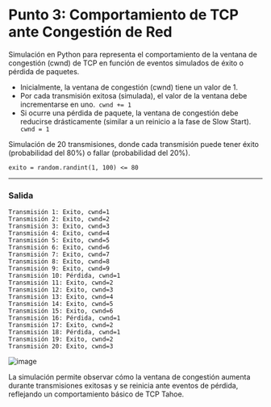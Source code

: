 # Punto 3: Comportamiento de TCP ante Congestión de Red

Simulación en Python para representa el comportamiento de la ventana de congestión (cwnd) de TCP en función de eventos simulados de éxito o pérdida de paquetes.

- Inicialmente, la ventana de congestión (cwnd) tiene un valor de 1.
- Por cada transmisión exitosa (simulada), el valor de la ventana debe incrementarse en uno.<code> cwnd += 1 </code>
- Si ocurre una pérdida de paquete, la ventana de congestión debe reducirse drásticamente (similar a un reinicio a la fase de Slow Start). <code> cwnd = 1 </code>

Simulación de 20 transmisiones, donde cada transmisión puede tener éxito (probabilidad del 80%) o fallar (probabilidad del 20%).

    exito = random.randint(1, 100) <= 80 

  
---
### Salida 

    Transmisión 1: Exito, cwnd=1
    Transmisión 2: Exito, cwnd=2
    Transmisión 3: Exito, cwnd=3
    Transmisión 4: Exito, cwnd=4
    Transmisión 5: Exito, cwnd=5
    Transmisión 6: Exito, cwnd=6
    Transmisión 7: Exito, cwnd=7
    Transmisión 8: Exito, cwnd=8
    Transmisión 9: Exito, cwnd=9
    Transmisión 10: Pérdida, cwnd=1      
    Transmisión 11: Exito, cwnd=2        
    Transmisión 12: Exito, cwnd=3        
    Transmisión 13: Exito, cwnd=4        
    Transmisión 14: Exito, cwnd=5        
    Transmisión 15: Exito, cwnd=6        
    Transmisión 16: Pérdida, cwnd=1      
    Transmisión 17: Exito, cwnd=2        
    Transmisión 18: Pérdida, cwnd=1      
    Transmisión 19: Exito, cwnd=2        
    Transmisión 20: Exito, cwnd=3 

![image](https://github.com/user-attachments/assets/7fe6e7b0-2224-41a8-a482-65c2c3ad0b38)



La simulación permite observar cómo la ventana de congestión aumenta durante transmisiones exitosas y se reinicia ante eventos de pérdida, reflejando un comportamiento básico de TCP Tahoe.

